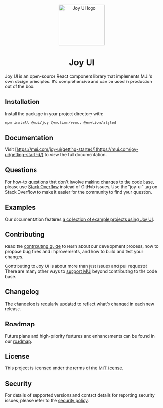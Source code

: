 <!-- markdownlint-disable-next-line -->
<p align="center">
  <a href="https://mui.com/joy-ui/getting-started/" rel="noopener" target="_blank"><img width="150" height="133" src="https://mui.com/static/logo.svg" alt="Joy UI logo"></a>
</p>

<h1 align="center">Joy UI</h1>

Joy UI is an open-source React component library that implements MUI's own design principles. It's comprehensive and can be used in production out of the box.

## Installation

Install the package in your project directory with:

```bash
npm install @mui/joy @emotion/react @emotion/styled
```

## Documentation

Visit [https://mui.com/joy-ui/getting-started/](https://mui.com/joy-ui/getting-started/) to view the full documentation.

## Questions

For how-to questions that don't involve making changes to the code base, please use [Stack Overflow](https://stackoverflow.com/questions/tagged/joy-ui) instead of GitHub issues.
Use the "joy-ui" tag on Stack Overflow to make it easier for the community to find your question.

## Examples

Our documentation features [a collection of example projects using Joy UI](https://github.com/mui/material-ui/tree/master/examples).

## Contributing

Read the [contributing guide](/CONTRIBUTING.md) to learn about our development process, how to propose bug fixes and improvements, and how to build and test your changes.

Contributing to Joy UI is about more than just issues and pull requests!
There are many other ways to [support MUI](https://mui.com/material-ui/getting-started/faq/#mui-is-awesome-how-can-i-support-the-project) beyond contributing to the code base.

## Changelog

The [changelog](https://github.com/mui/material-ui/releases) is regularly updated to reflect what's changed in each new release.

## Roadmap

Future plans and high-priority features and enhancements can be found in our [roadmap](https://mui.com/material-ui/discover-more/roadmap/).

## License

This project is licensed under the terms of the
[MIT license](/LICENSE).

## Security

For details of supported versions and contact details for reporting security issues, please refer to the [security policy](https://github.com/mui/material-ui/security/policy).
